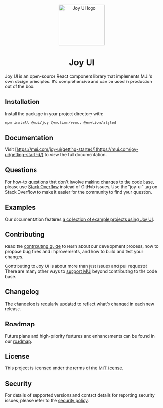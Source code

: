 <!-- markdownlint-disable-next-line -->
<p align="center">
  <a href="https://mui.com/joy-ui/getting-started/" rel="noopener" target="_blank"><img width="150" height="133" src="https://mui.com/static/logo.svg" alt="Joy UI logo"></a>
</p>

<h1 align="center">Joy UI</h1>

Joy UI is an open-source React component library that implements MUI's own design principles. It's comprehensive and can be used in production out of the box.

## Installation

Install the package in your project directory with:

```bash
npm install @mui/joy @emotion/react @emotion/styled
```

## Documentation

Visit [https://mui.com/joy-ui/getting-started/](https://mui.com/joy-ui/getting-started/) to view the full documentation.

## Questions

For how-to questions that don't involve making changes to the code base, please use [Stack Overflow](https://stackoverflow.com/questions/tagged/joy-ui) instead of GitHub issues.
Use the "joy-ui" tag on Stack Overflow to make it easier for the community to find your question.

## Examples

Our documentation features [a collection of example projects using Joy UI](https://github.com/mui/material-ui/tree/master/examples).

## Contributing

Read the [contributing guide](/CONTRIBUTING.md) to learn about our development process, how to propose bug fixes and improvements, and how to build and test your changes.

Contributing to Joy UI is about more than just issues and pull requests!
There are many other ways to [support MUI](https://mui.com/material-ui/getting-started/faq/#mui-is-awesome-how-can-i-support-the-project) beyond contributing to the code base.

## Changelog

The [changelog](https://github.com/mui/material-ui/releases) is regularly updated to reflect what's changed in each new release.

## Roadmap

Future plans and high-priority features and enhancements can be found in our [roadmap](https://mui.com/material-ui/discover-more/roadmap/).

## License

This project is licensed under the terms of the
[MIT license](/LICENSE).

## Security

For details of supported versions and contact details for reporting security issues, please refer to the [security policy](https://github.com/mui/material-ui/security/policy).
